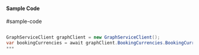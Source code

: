 #### Sample Code
#sample-code 

```C#

GraphServiceClient graphClient = new GraphServiceClient();
var bookingCurrencies = await graphClient.BookingCurrencies.BookingCurrencies.Request().GetAsync();
*** 

```